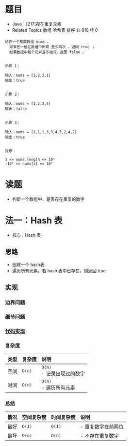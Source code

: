 # 题目

- Java：[217]存在重复元素
- Related Topics 数组 哈希表 排序 👍 918 👎 0

```text
给你一个整数数组 nums 。
  如果任一值在数组中出现 至少两次 ，返回 true ；
  如果数组中每个元素互不相同，返回 false 。


示例 1： 

输入：nums = [1,2,3,1]
输出：true 


示例 2： 

输入：nums = [1,2,3,4]
输出：false 


示例 3： 

输入：nums = [1,1,1,3,3,4,3,2,4,2]
输出：true 


提示： 

1 <= nums.length <= 10⁵ 
-10⁹ <= nums[i] <= 10⁹ 
```

# 读题

- 判断一个数组中，是否存在重复的数字

# 法一：Hash 表

- 核心：Hash 表

## 思路

- 创建一个 hash表
- 遍历所有元素，若 hash 表中已存在，则返回 true

## 实现

### 边界问题

### 细节问题

### [代码实现](Demo01.java)

### 复杂度

类型 | 复杂度 | 说明
:--- |:--- |:---
空间 | `O(n)` | `O(n)` </br> - 记录出现过的数字
时间 | `O(n)` | `O(n)` </br> - 遍历所有元素

### 总结

情况 | 空间复杂度 | 时间复杂度 | 说明
:--- |:--- |:--- |:---
最好 | `O(1)` | `O(1)` | - 重复数字在前两位
最坏 | `O(n)` | `O(n)` | - 不存在重复数字
